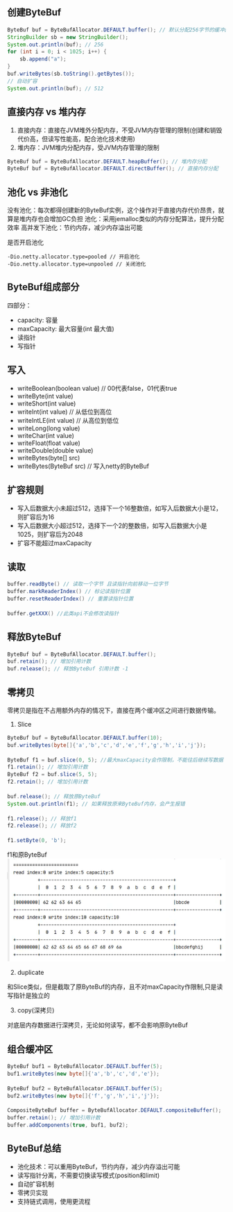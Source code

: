 ## 创建ByteBuf

```java
ByteBuf buf = ByteBufAllocator.DEFAULT.buffer(); // 默认分配256字节的缓冲区
StringBuilder sb = new StringBuilder();
System.out.println(buf); // 256
for (int i = 0; i < 1025; i++) {
    sb.append("a");
}
buf.writeBytes(sb.toString().getBytes());
// 自动扩容
System.out.println(buf); // 512
```

## 直接内存 vs 堆内存

1. 直接内存：直接在JVM堆外分配内存，不受JVM内存管理的限制(创建和销毁代价高，但读写性能高，配合池化技术使用)
2. 堆内存：JVM堆内分配内存，受JVM内存管理的限制

```java
ByteBuf buf = ByteBufAllocator.DEFAULT.heapBuffer(); // 堆内存分配
ByteBuf buf = ByteBufAllocator.DEFAULT.directBuffer(); // 直接内存分配
```


## 池化 vs 非池化

没有池化：每次都得创建新的ByteBuf实例，这个操作对于直接内存代价昂贵，就算是堆内存也会增加GC负担
池化：采用jemalloc类似的内存分配算法，提升分配效率
高并发下池化：节约内存，减少内存溢出可能


是否开启池化
```path
-Dio.netty.allocator.type=pooled // 开启池化
-Dio.netty.allocator.type=unpooled // 关闭池化
```

## ByteBuf组成部分

四部分：
- capacity: 容量
- maxCapacity: 最大容量(int 最大值)
- 读指针
- 写指针

## 写入
- writeBoolean(boolean value)  // 00代表false，01代表true
- writeByte(int value)
- writeShort(int value)
- writeInt(int value)         // 从低位到高位
- writeIntLE(int value)       // 从高位到低位   
- writeLong(long value)
- writeChar(int value)
- writeFloat(float value)
- writeDouble(double value)
- writeBytes(byte[] src)
- writeBytes(ByteBuf src) // 写入netty的ByteBuf

## 扩容规则
- 写入后数据大小未超过512，选择下一个16整数倍，如写入后数据大小是12，则扩容后为16
- 写入后数据大小超过512，选择下一个2的整数倍，如写入后数据大小是1025，则扩容后为2048
- 扩容不能超过maxCapacity


## 读取

```java
buffer.readByte() // 读取一个字节 且读指针向前移动一位字节
buffer.markReaderIndex() // 标记读指针位置
buffer.resetReaderIndex() // 重置读指针位置

buffer.getXXX() //此类api不会修改读指针
```

## 释放ByteBuf
```java
ByteBuf buf = ByteBufAllocator.DEFAULT.buffer();
buf.retain(); // 增加引用计数 
buf.release(); // 释放ByteBuf 引用计数 -1 
```

## 零拷贝

零拷贝是指在不占用额外内存的情况下，直接在两个缓冲区之间进行数据传输。

1. Slice
```java
ByteBuf buf = ByteBufAllocator.DEFAULT.buffer(10);
buf.writeBytes(byte[]{'a','b','c','d','e','f','g','h','i','j'});

ByteBuf f1 = buf.slice(0, 5); //最大maxCapacity会作限制，不能往后继续写数据 本质上是使用原ByteBuf的内存
f1.retain(); // 增加引用计数 
ByteBuf f2 = buf.slice(5, 5);
f2.retain(); // 增加引用计数 

buf.release(); // 释放原ByteBuf
System.out.println(f1); // 如果释放原来ByteBuf内存，会产生报错

f1.release(); // 释放f1
f2.release(); // 释放f2

f1.setByte(0, 'b');

```
f1和原ByteBuf
![Alt text](../../images/slice结果.png)

2. duplicate

和Slice类似，但是截取了原ByteBuf的内存，且不对maxCapacity作限制,只是读写指针是独立的

3. copy(深拷贝)

对底层内存数据进行深拷贝，无论如何读写，都不会影响原ByteBuf


## 组合缓冲区
```java
ByteBuf buf1 = ByteBufAllocator.DEFAULT.buffer(5);
buf1.writeBytes(new byte[]{'a','b','c','d','e'});

ByteBuf buf2 = ByteBufAllocator.DEFAULT.buffer(5);
buf2.writeBytes(new byte[]{'f','g','h','i','j'});

CompositeByteBuf buffer = ByteBufAllocator.DEFAULT.compositeBuffer();
buffer.retain(); // 增加引用计数 
buffer.addComponents(true, buf1, buf2);
```

## ByteBuf总结
- 池化技术：可以重用ByteBuf，节约内存，减少内存溢出可能
- 读写指针分离，不需要切换读写模式(position和limit)
- 自动扩容机制
- 零拷贝实现
- 支持链式调用，使用更流程